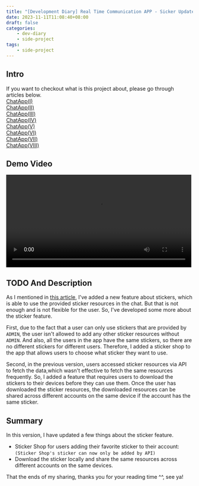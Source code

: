 ```yaml
---
title: "[Development Diary] Real Time Communication APP - Sicker Updated(III)"
date: 2023-11-11T11:08:40+08:00
draft: false
categories:
    - dev-diary
    - side-project
tags: 
    - side-project  
---
```


## Intro
If you want to checkout what is this project about, please go through articles below.     
[ChatApp(I)](/post/chat-app-init/)  
[ChatApp(II)](/post/chat-app-demo/)  
[ChatApp(III)](/post/chat-app-update/)  
[ChatApp(IV)](/post/chat-app-final/)  
[ChatApp(V)](/post/chat-app-voice-chat/)  
[ChatApp(VI)](/post/chat-app-sticker-updated/)  
[ChatApp(Ⅶ)](/post/chat-app-story-alignment-updated/)  
[ChatApp(Ⅷ)](/post/chat-app-story-multiple-img-updated/)

## Demo Video
<video src="/videos/chat-app/sticker-shop.mp4" controls="controls" width="500"></video>     

## TODO And Description
As I mentioned in [this article](/post/chat-app-sticker-updated/), I've added a new feature about stickers, which is able to use the provided sticker resources in the chat. But that is not enough and is not flexible for the user. So, I've developed some more about the sticker feature.  


First, due to the fact that a user can only use stickers that are provided by `ADMIN`, the user isn't allowed to add any other sticker resources without `ADMIN`. And also, all the users in the app have the same stickers, so there are no different stickers for different users. Therefore, I added a sticker shop to the app that allows users to choose what sticker they want to use.


Second, in the previous version, users accessed sticker resources via API to fetch the data,which wasn't effective to fetch the same resources frequently. So, I added a feature that requires users to download the stickers to their devices before they can use them. Once the user has downloaded the sticker resources, the downloaded resources can be shared across different accounts on the same device if the account has the same sticker.  

## Summary
In this version, I have updated a few things about the sticker feature.  
* Sticker Shop for users adding their favorite sticker to their account:`(Sticker Shop's sticker can now only be added by API)`
* Download the sticker locally and share the same resources across different accounts on the same devices.   

That the ends of my sharing, thanks you for your reading time ^^, see ya!


